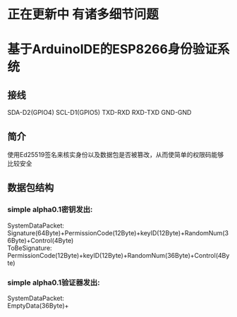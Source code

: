 # 正在更新中 有诸多细节问题
# 基于ArduinoIDE的ESP8266身份验证系统
## 接线
SDA-D2(GPIO4)
SCL-D1(GPIO5)
TXD-RXD
RXD-TXD
GND-GND
## 简介
使用Ed25519签名来核实身份以及数据包是否被篡改，从而使简单的权限码能够比较安全
## 数据包结构
### simple alpha0.1密钥发出:
SystemDataPacket:  
Signature(64Byte)+PermissionCode(12Byte)+keyID(12Byte)+RandomNum(36Byte)+Control(4Byte)  
ToBeSignature:  
PermissionCode(12Byte)+keyID(12Byte)+RandomNum(36Byte)+Control(4Byte)
### simple alpha0.1验证器发出:
SystemDataPacket:  
EmptyData(36Byte)+
